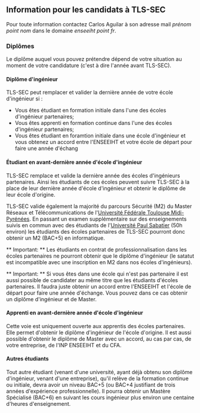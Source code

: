 ## Information pour les candidats à TLS-SEC

Pour toute information contactez Carlos Aguilar à son adresse mail *prénom point nom* dans le domaine *enseeiht point fr*.

### Diplômes

Le diplôme auquel vous pouvez prétendre dépend de votre situation au moment de votre candidature (c'est à dire l'année avant TLS-SEC).
#### Diplôme d'ingénieur

TLS-SEC peut remplacer et valider la dernière année de votre école d'ingénieur si : 
  * Vous êtes étudiant en formation initiale dans l'une des écoles d'ingénieur partenaires;
  * Vous êtes apprenti en formation continue dans l'une des écoles d'ingénieur partenaires;
  * Vous êtes étudiant en foramtion initiale dans une école d'ingénieur et vous obtenez un accord entre l'ENSEEIHT et votre école de départ pour faire une année d'échang
  
#### Étudiant en avant-dernière année d'école d'ingénieur

TLS-SEC remplace et valide la dernière année des écoles d'ingénieurs partenaires. Ainsi les étudiants de ces écoles peuvent suivre TLS-SEC à la place de leur dernière année d'école d'ingénieur et obtenir le diplôme de leur école d'origine. 

TLS-SEC valide également la majorité du parcours Sécurité (M2) du Master Réseaux et Télécommunications de l'[Université Fédérale Toulouse Midi-Pyrénées](http://www.univ-toulouse.fr/). En passant un examen supplémentaire sur des enseignements suivis en commun avec des étudiants de l'[Université Paul Sabatier](http://www.univ-tlse3.fr/) (50h environ) les étudiants des écoles partenaires de TLS-SEC pourront donc obtenir un M2 (BAC+5) en informatique. 

** Important: ** Les étudiants en contrat de professionnalisation dans les écoles partenaires ne pourront obtenir que le diplôme d'ingénieur (le satatut est incompatible avec une inscription en M2 dans nos écoles d'ingénieurs).

** Important: ** Si vous êtes dans une école qui n'est pas partenaire il est aussi possible de candidater au même titre que les étudiants d'écoles partenaires. Il faudra juste obtenir un accord entre l'ENSEEIHT et l'école de départ pour faire une année d'échange. Vous pouvez dans ce cas obtenir un diplôme d'ingénieur et de Master.

#### Apprenti en avant-dernière année d'école d'ingénieur

Cette voie est uniquement ouverte aux apprentis des écoles partenaires. Elle permet d'obtenir le diplôme d'ingénieur de l'école d'origine. Il est aussi possible d'obtenir le diplôme de Master avec un accord, au cas par cas, de votre entreprise, de l'INP ENSEEIHT et du CFA.


#### Autres étudiants

Tout autre étudiant (venant d'une université, ayant déjà obtenu son diplôme d'ingénieur, venant d'une entreprise), qu'il relève de la formation continue ou initiale, devra avoir un niveau BAC+5 (ou BAC+4 justifiant de trois années d'expérience professionnelle). Il pourra obtenir un Mastère Spécialisé (BAC+6) en suivant les cours ingénieur plus environ une centaine d'heures d'enseignement. 


